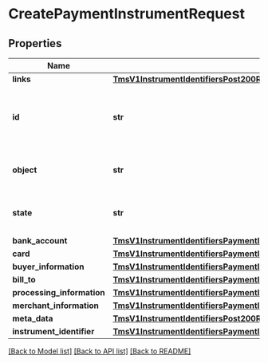 # CreatePaymentInstrumentRequest

## Properties
Name | Type | Description | Notes
------------ | ------------- | ------------- | -------------
**links** | [**TmsV1InstrumentIdentifiersPost200ResponseLinks**](TmsV1InstrumentIdentifiersPost200ResponseLinks.md) |  | [optional] 
**id** | **str** | Unique identification number assigned by CyberSource to the submitted request. | [optional] 
**object** | **str** | &#39;Describes type of token.&#39;  Valid values: - paymentInstrument  | [optional] 
**state** | **str** | &#39;Current state of the token.&#39;  Valid values: - ACTIVE - CLOSED  | [optional] 
**bank_account** | [**TmsV1InstrumentIdentifiersPaymentInstrumentsGet200ResponseEmbeddedBankAccount**](TmsV1InstrumentIdentifiersPaymentInstrumentsGet200ResponseEmbeddedBankAccount.md) |  | [optional] 
**card** | [**TmsV1InstrumentIdentifiersPaymentInstrumentsGet200ResponseEmbeddedCard**](TmsV1InstrumentIdentifiersPaymentInstrumentsGet200ResponseEmbeddedCard.md) |  | [optional] 
**buyer_information** | [**TmsV1InstrumentIdentifiersPaymentInstrumentsGet200ResponseEmbeddedBuyerInformation**](TmsV1InstrumentIdentifiersPaymentInstrumentsGet200ResponseEmbeddedBuyerInformation.md) |  | [optional] 
**bill_to** | [**TmsV1InstrumentIdentifiersPaymentInstrumentsGet200ResponseEmbeddedBillTo**](TmsV1InstrumentIdentifiersPaymentInstrumentsGet200ResponseEmbeddedBillTo.md) |  | [optional] 
**processing_information** | [**TmsV1InstrumentIdentifiersPaymentInstrumentsGet200ResponseEmbeddedProcessingInformation**](TmsV1InstrumentIdentifiersPaymentInstrumentsGet200ResponseEmbeddedProcessingInformation.md) |  | [optional] 
**merchant_information** | [**TmsV1InstrumentIdentifiersPaymentInstrumentsGet200ResponseEmbeddedMerchantInformation**](TmsV1InstrumentIdentifiersPaymentInstrumentsGet200ResponseEmbeddedMerchantInformation.md) |  | [optional] 
**meta_data** | [**TmsV1InstrumentIdentifiersPost200ResponseMetadata**](TmsV1InstrumentIdentifiersPost200ResponseMetadata.md) |  | [optional] 
**instrument_identifier** | [**TmsV1InstrumentIdentifiersPaymentInstrumentsGet200ResponseEmbeddedInstrumentIdentifier**](TmsV1InstrumentIdentifiersPaymentInstrumentsGet200ResponseEmbeddedInstrumentIdentifier.md) |  | [optional] 

[[Back to Model list]](../README.md#documentation-for-models) [[Back to API list]](../README.md#documentation-for-api-endpoints) [[Back to README]](../README.md)


